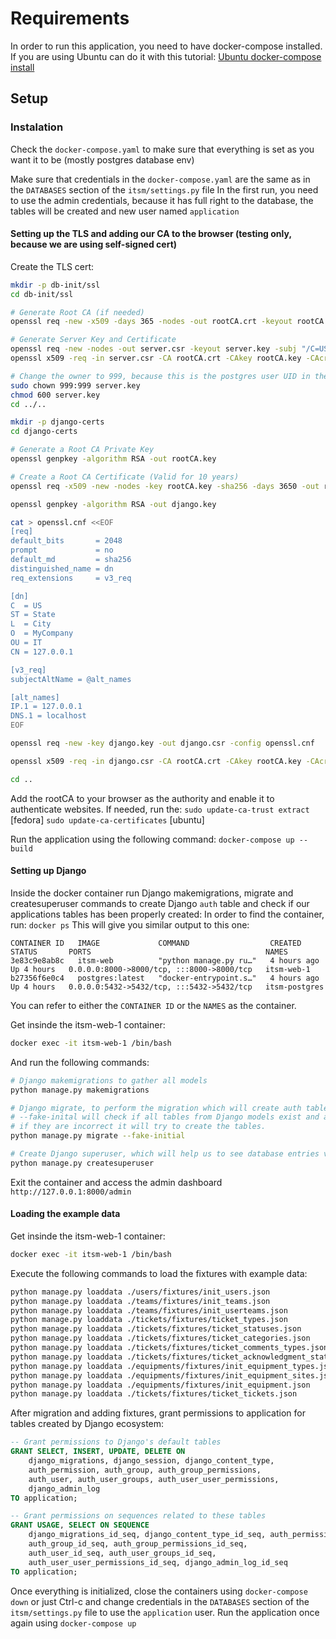 # Requirements
In order to run this application, you need to have docker-compose installed. If you are using Ubuntu can do it with this tutorial:
[Ubuntu docker-compose install](https://www.digitalocean.com/community/tutorials/how-to-install-and-use-docker-compose-on-ubuntu-20-04)


## Setup
### Instalation
Check the `docker-compose.yaml` to make sure that everything is set as you want it to be (mostly postgres database env)

Make sure that credentials in the `docker-compose.yaml` are the same as in the `DATABASES` section of the `itsm/settings.py` file
In the first run, you need to use the admin credentials, because it has full right to the database, the tables will be created and new user named `application`
#### Setting up the TLS and adding our CA to the browser (testing only, because we are using self-signed cert)
Create the TLS cert:
```bash
mkdir -p db-init/ssl
cd db-init/ssl

# Generate Root CA (if needed)
openssl req -new -x509 -days 365 -nodes -out rootCA.crt -keyout rootCA.key -subj "/C=US/ST=State/L=City/O=Organization/OU=IT/CN=PostgreSQL"

# Generate Server Key and Certificate
openssl req -new -nodes -out server.csr -keyout server.key -subj "/C=US/ST=State/L=City/O=Organization/OU=IT/CN=itsm-postgres"
openssl x509 -req -in server.csr -CA rootCA.crt -CAkey rootCA.key -CAcreateserial -out server.crt -days 365

# Change the owner to 999, because this is the postgres user UID in the container
sudo chown 999:999 server.key
chmod 600 server.key
cd ../..

mkdir -p django-certs
cd django-certs

# Generate a Root CA Private Key
openssl genpkey -algorithm RSA -out rootCA.key

# Create a Root CA Certificate (Valid for 10 years)
openssl req -x509 -new -nodes -key rootCA.key -sha256 -days 3650 -out rootCA.crt -subj "/C=US/ST=State/L=City/O=MyCompany/OU=IT/CN=MyCompany Root CA"

openssl genpkey -algorithm RSA -out django.key

cat > openssl.cnf <<EOF
[req]
default_bits       = 2048
prompt             = no
default_md         = sha256
distinguished_name = dn
req_extensions     = v3_req

[dn]
C  = US
ST = State
L  = City
O  = MyCompany
OU = IT
CN = 127.0.0.1

[v3_req]
subjectAltName = @alt_names

[alt_names]
IP.1 = 127.0.0.1
DNS.1 = localhost
EOF

openssl req -new -key django.key -out django.csr -config openssl.cnf

openssl x509 -req -in django.csr -CA rootCA.crt -CAkey rootCA.key -CAcreateserial -out django.crt -days 365 -extfile openssl.cnf -extensions v3_req

cd ..
```

Add the rootCA to your browser as the authority and enable it to authenticate websites.
If needed, run the:
`sudo update-ca-trust extract` [fedora]
`sudo update-ca-certificates` [ubuntu]

Run the application using the following command:
`docker-compose up --build`

#### Setting up Django
Inside the docker container run Django makemigrations, migrate and createsuperuser commands to create Django `auth` table and check if our applications tables has been properly created:
In order to find the container, run: `docker ps`
This will give you similar output to this one:
```
CONTAINER ID   IMAGE             COMMAND                  CREATED       STATUS       PORTS                                       NAMES
3e83c9e8ab8c   itsm-web          "python manage.py ru…"   4 hours ago   Up 4 hours   0.0.0.0:8000->8000/tcp, :::8000->8000/tcp   itsm-web-1
b27356f6e0c4   postgres:latest   "docker-entrypoint.s…"   4 hours ago   Up 4 hours   0.0.0.0:5432->5432/tcp, :::5432->5432/tcp   itsm-postgres
```
You can refer to either the `CONTAINER ID` or the `NAMES` as the container.

Get insinde the itsm-web-1 container:

```bash
docker exec -it itsm-web-1 /bin/bash
```

And run the following commands:
```bash
# Django makemigrations to gather all models
python manage.py makemigrations

# Django migrate, to perform the migration which will create auth table and check compatibility of our self-made tables with models
# --fake-inital will check if all tables from Django models exist and are correct, if yes, it will skip table creation
# if they are incorrect it will try to create the tables.
python manage.py migrate --fake-initial

# Create Django superuser, which will help us to see database entries via Django admin dashboard
python manage.py createsuperuser
```

Exit the container and access the admin dashboard `http://127.0.0.1:8000/admin`

#### Loading the example data

Get insinde the itsm-web-1 container:
```bash
docker exec -it itsm-web-1 /bin/bash
```
Execute the following commands to load the fixtures with example data:

```bash
python manage.py loaddata ./users/fixtures/init_users.json
python manage.py loaddata ./teams/fixtures/init_teams.json
python manage.py loaddata ./teams/fixtures/init_userteams.json
python manage.py loaddata ./tickets/fixtures/ticket_types.json
python manage.py loaddata ./tickets/fixtures/ticket_statuses.json
python manage.py loaddata ./tickets/fixtures/ticket_categories.json
python manage.py loaddata ./tickets/fixtures/ticket_comments_types.json
python manage.py loaddata ./tickets/fixtures/ticket_acknowledgment_status.json
python manage.py loaddata ./equipments/fixtures/init_equipment_types.json
python manage.py loaddata ./equipments/fixtures/init_equipment_sites.json
python manage.py loaddata ./equipments/fixtures/init_equipment.json
python manage.py loaddata ./tickets/fixtures/ticket_tickets.json
```

After migration and adding fixtures, grant permissions to application for tables created by Django ecosystem:
```sql
-- Grant permissions to Django's default tables
GRANT SELECT, INSERT, UPDATE, DELETE ON 
    django_migrations, django_session, django_content_type, 
    auth_permission, auth_group, auth_group_permissions, 
    auth_user, auth_user_groups, auth_user_user_permissions, 
    django_admin_log
TO application;

-- Grant permissions on sequences related to these tables
GRANT USAGE, SELECT ON SEQUENCE 
    django_migrations_id_seq, django_content_type_id_seq, auth_permission_id_seq, 
    auth_group_id_seq, auth_group_permissions_id_seq, 
    auth_user_id_seq, auth_user_groups_id_seq, 
    auth_user_user_permissions_id_seq, django_admin_log_id_seq
TO application;

```
Once everything is initialized, close the containers using `docker-compose down`  or just Ctrl-c and change credentials in the `DATABASES` section of the `itsm/settings.py` file
to use the `application` user.
Run the application once again using `docker-compose up`
